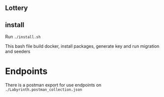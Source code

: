 ## Lottery



## install

Run `./install.sh`

This bash file build docker, install packages, generate key and run migration and seeders

# Endpoints

There is a postman export for use endpoints on `./Labyrinth.postman_collection.json`
